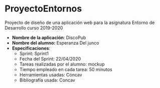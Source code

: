 # ProyectoEntornos

Proyecto de diseño de una aplicación web para la asignatura Entorno de Desarrollo curso 2019-2020



* **Nombre de la aplicación**: DiscoPub
* **Nombre del alumno:**  Esperanza Del junco
* **Especificaciones**:
   * Sprint: Sprint1
   * Fecha del Sprint: 22/04/2020
   * Tareas realizadas por el alumno: mockup
   * Tiempo empleado en cada tarea: 50 minutos
   * Herramientas usadas: Concav
   * Bibliografía usada: Concav
